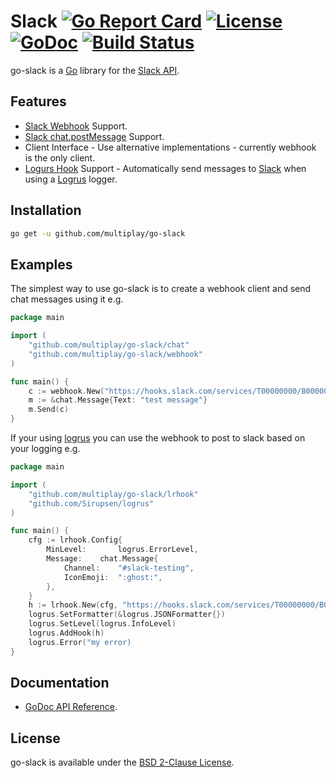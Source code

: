 # Slack [![Go Report Card](https://goreportcard.com/badge/github.com/multiplay/go-slack)](https://goreportcard.com/report/github.com/multiplay/go-slack) [![License](https://img.shields.io/badge/license-BSD-blue.svg)](https://github.com/multiplay/go-slack/blob/master/LICENSE) [![GoDoc](https://godoc.org/github.com/multiplay/go-slack?status.svg)](https://godoc.org/github.com/multiplay/go-slack) [![Build Status](https://travis-ci.org/multiplay/go-slack.svg?branch=master)](https://travis-ci.org/multiplay/go-slack)

go-slack is a [Go](http://golang.org/) library for the [Slack API](https://api.slack.com/).

Features
--------
* [Slack Webhook](https://api.slack.com/incoming-webhooks) Support.
* [Slack chat.postMessage](https://api.slack.com/methods/chat.postMessage) Support.
* Client Interface - Use alternative implementations - currently webhook is the only client.
* [Logurs Hook](https://github.com/Sirupsen/logrus) Support - Automatically send messages to [Slack](https://slack.com) when using a [Logrus](https://github.com/Sirupsen/logrus) logger.

Installation
------------
```sh
go get -u github.com/multiplay/go-slack
```

Examples
--------

The simplest way to use go-slack is to create a webhook client and send chat messages using it e.g.
```go
package main

import (
	"github.com/multiplay/go-slack/chat"
	"github.com/multiplay/go-slack/webhook"
)

func main() {
	c := webhook.New("https://hooks.slack.com/services/T00000000/B00000000/XXXXXXXXXXXXXXXXXXXXXXXX")
	m := &chat.Message{Text: "test message"}
	m.Send(c)
}
```

If your using [logrus](https://github.com/Sirupsen/logrus) you can use the webhook to post to slack based on your logging e.g.
```go
package main

import (
	"github.com/multiplay/go-slack/lrhook"
	"github.com/Sirupsen/logrus"
)

func main() {
	cfg := lrhook.Config{
		MinLevel:       logrus.ErrorLevel,
		Message:	chat.Message{
			Channel:	"#slack-testing",
			IconEmoji:	":ghost:",
		},
	}
	h := lrhook.New(cfg, "https://hooks.slack.com/services/T00000000/B00000000/XXXXXXXXXXXXXXXXXXXXXXXX")
	logrus.SetFormatter(&logrus.JSONFormatter{})
	logrus.SetLevel(logrus.InfoLevel)
	logrus.AddHook(h)
	logrus.Error("my error)
}
```

Documentation
-------------
- [GoDoc API Reference](http://godoc.org/github.com/multiplay/go-slack).

License
-------
go-slack is available under the [BSD 2-Clause License](https://opensource.org/licenses/BSD-2-Clause).
